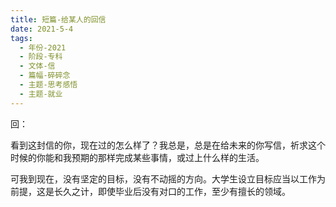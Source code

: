 ```yaml
---
title: 短篇-给某人的回信
date: 2021-5-4
tags:
  - 年份-2021
  - 阶段-专科
  - 文体-信
  - 篇幅-碎碎念
  - 主题-思考感悟
  - 主题-就业
---
```


回：

看到这封信的你，现在过的怎么样了？我总是，总是在给未来的你写信，祈求这个时候的你能和我预期的那样完成某些事情，或过上什么样的生活。

可我到现在，没有坚定的目标，没有不动摇的方向。大学生设立目标应当以工作为前提，这是长久之计，即使毕业后没有对口的工作，至少有擅长的领域。
